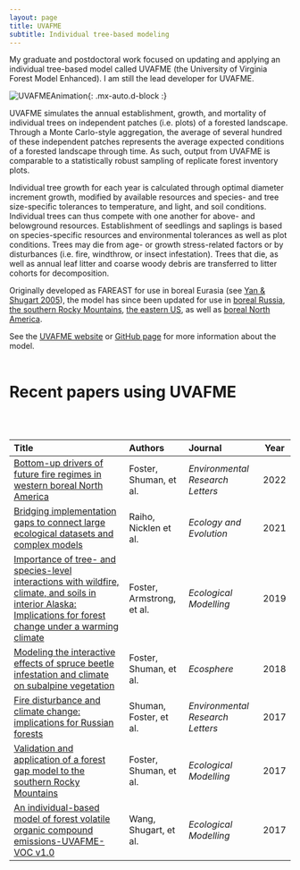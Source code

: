 ```yaml
---
layout: page
title: UVAFME 
subtitle: Individual tree-based modeling
---
```


My graduate and postdoctoral work focused on updating and applying an individual tree-based model called UVAFME (the University of Virginia Forest Model Enhanced). I am still the lead developer for UVAFME.

![UVAFMEAnimation](assets/img/UVAFME_Animation.gif){: .mx-auto.d-block :}

UVAFME simulates the annual establishment, growth, and mortality of individual trees on independent patches (i.e. plots) of a forested landscape. Through a Monte Carlo-style aggregation, the average of several hundred of these independent patches represents the average expected conditions of a forested landscape through time. As such, output from UVAFME is comparable to a statistically robust sampling of replicate forest inventory plots.

Individual tree growth for each year is calculated through optimal diameter increment growth, modified by available resources and species- and tree size-specific tolerances to temperature, and light, and soil conditions. Individual trees can thus compete with one another for above- and belowground resources. Establishment of seedlings and saplings is based on species-specific resources and environmental tolerances as well as plot conditions. Trees may die from age- or growth stress-related factors or by disturbances (i.e. fire, windthrow, or insect infestation). Trees that die, as well as annual leaf litter and coarse woody debris are transferred to litter cohorts for decomposition. 

Originally developed as FAREAST for use in boreal Eurasia
(see [Yan & Shugart 2005](https://www.jstor.org/stable/3566334?seq=1#page_scan_tab_contents)),
the model has since been updated for use in [boreal Russia](http://iopscience.iop.org/article/10.1088/1748-9326/aa5eed),
[the southern Rocky Mountains](https://www.sciencedirect.com/science/article/pii/S0304380016306482), [the eastern US](https://www.nature.com/articles/srep22133), as well as [boreal North America](https://www.sciencedirect.com/science/article/pii/S030438001930273X).

See the [UVAFME website](https://uvafme.github.io) or [GitHub page](https://github.com/UVAFME/UVAFME_model) for more information about the model.
<br>
<br>
# Recent papers using UVAFME
<br>
<br>

| Title                | Authors   | Journal | Year | 
| :------------------- |:--------- | :--- |:--------: | 
| [Bottom-up drivers of future fire regimes in western boreal North America](https://iopscience.iop.org/article/10.1088/1748-9326/ac4c1e)| Foster, Shuman, et al. | *Environmental Research Letters* | 2022 |  
|[ Bridging implementation gaps to connect large ecological datasets and complex models](https://doi.org/10.1002/ece3.8420) | Raiho, Nicklen et al.  | *Ecology and Evolution* |  2021 | 
| [Importance of tree- and species-level interactions with wildfire, climate, and soils in interior Alaska: Implications for forest change under a warming climate](https://www.sciencedirect.com/science/article/pii/S030438001930273X?via%3Dihub)  | Foster, Armstrong, et al.  | *Ecological Modelling* | 2019 | 
| [Modeling the interactive effects of spruce beetle infestation and climate on subalpine vegetation](https://doi.org/10.1002/ecs2.2437) | Foster, Shuman, et al.  | *Ecosphere* | 2018 | 
| [Fire disturbance and climate change: implications for Russian forests](https://iopscience.iop.org/article/10.1088/1748-9326/aa5eed)  | Shuman, Foster, et al.  | *Environmental Research Letters* | 2017 | 
| [Validation and application of a forest gap model to the southern Rocky Mountains](https://doi.org/10.1016/j.ecolmodel.2017.02.019)| Foster, Shuman, et al.  | *Ecological Modelling* | 2017 | 
| [An individual-based model of forest volatile organic compound emissions-UVAFME-VOC v1.0](https://doi.org/10.1016/j.ecolmodel.2017.02.006)| Wang, Shugart, et al.  | *Ecological Modelling* | 2017 | 
